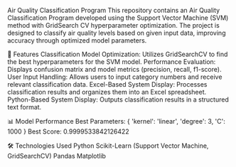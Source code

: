 Air Quality Classification Program
This repository contains an Air Quality Classification Program developed using the Support Vector Machine (SVM) method with GridSearch CV hyperparameter optimization. The project is designed to classify air quality levels based on given input data, improving accuracy through optimized model parameters.

🚀 Features
Classification Model Optimization: Utilizes GridSearchCV to find the best hyperparameters for the SVM model.
Performance Evaluation: Displays confusion matrix and model metrics (precision, recall, f1-score).
User Input Handling: Allows users to input category numbers and receive relevant classification data.
Excel-Based System Display: Processes classification results and organizes them into an Excel spreadsheet.
Python-Based System Display: Outputs classification results in a structured text format.

📊 Model Performance
Best Parameters: { 'kernel': 'linear', 'degree': 3, 'C': 1000 }
Best Score: 0.9999533842126422

🛠️ Technologies Used
Python
Scikit-Learn (Support Vector Machine, GridSearchCV)
Pandas
Matplotlib
